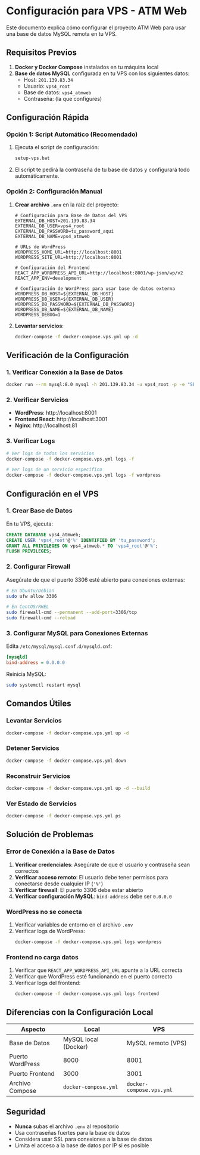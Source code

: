 # Configuración para VPS - ATM Web

Este documento explica cómo configurar el proyecto ATM Web para usar una base de datos MySQL remota en tu VPS.

## Requisitos Previos

1. **Docker y Docker Compose** instalados en tu máquina local
2. **Base de datos MySQL** configurada en tu VPS con los siguientes datos:
   - Host: `201.139.83.34`
   - Usuario: `vps4_root`
   - Base de datos: `vps4_atmweb`
   - Contraseña: (la que configures)

## Configuración Rápida

### Opción 1: Script Automático (Recomendado)

1. Ejecuta el script de configuración:
   ```bash
   setup-vps.bat
   ```

2. El script te pedirá la contraseña de tu base de datos y configurará todo automáticamente.

### Opción 2: Configuración Manual

1. **Crear archivo `.env`** en la raíz del proyecto:
   ```env
   # Configuración para Base de Datos del VPS
   EXTERNAL_DB_HOST=201.139.83.34
   EXTERNAL_DB_USER=vps4_root
   EXTERNAL_DB_PASSWORD=tu_password_aqui
   EXTERNAL_DB_NAME=vps4_atmweb
   
   # URLs de WordPress
   WORDPRESS_HOME_URL=http://localhost:8001
   WORDPRESS_SITE_URL=http://localhost:8001
   
   # Configuración del Frontend
   REACT_APP_WORDPRESS_API_URL=http://localhost:8001/wp-json/wp/v2
   REACT_APP_ENV=development
   
   # Configuración de WordPress para usar base de datos externa
   WORDPRESS_DB_HOST=${EXTERNAL_DB_HOST}
   WORDPRESS_DB_USER=${EXTERNAL_DB_USER}
   WORDPRESS_DB_PASSWORD=${EXTERNAL_DB_PASSWORD}
   WORDPRESS_DB_NAME=${EXTERNAL_DB_NAME}
   WORDPRESS_DEBUG=1
   ```

2. **Levantar servicios**:
   ```bash
   docker-compose -f docker-compose.vps.yml up -d
   ```

## Verificación de la Configuración

### 1. Verificar Conexión a la Base de Datos

```bash
docker run --rm mysql:8.0 mysql -h 201.139.83.34 -u vps4_root -p -e "SELECT 1;"
```

### 2. Verificar Servicios

- **WordPress**: http://localhost:8001
- **Frontend React**: http://localhost:3001
- **Nginx**: http://localhost:81

### 3. Verificar Logs

```bash
# Ver logs de todos los servicios
docker-compose -f docker-compose.vps.yml logs -f

# Ver logs de un servicio específico
docker-compose -f docker-compose.vps.yml logs -f wordpress
```

## Configuración en el VPS

### 1. Crear Base de Datos

En tu VPS, ejecuta:

```sql
CREATE DATABASE vps4_atmweb;
CREATE USER 'vps4_root'@'%' IDENTIFIED BY 'tu_password';
GRANT ALL PRIVILEGES ON vps4_atmweb.* TO 'vps4_root'@'%';
FLUSH PRIVILEGES;
```

### 2. Configurar Firewall

Asegúrate de que el puerto 3306 esté abierto para conexiones externas:

```bash
# En Ubuntu/Debian
sudo ufw allow 3306

# En CentOS/RHEL
sudo firewall-cmd --permanent --add-port=3306/tcp
sudo firewall-cmd --reload
```

### 3. Configurar MySQL para Conexiones Externas

Edita `/etc/mysql/mysql.conf.d/mysqld.cnf`:

```ini
[mysqld]
bind-address = 0.0.0.0
```

Reinicia MySQL:
```bash
sudo systemctl restart mysql
```

## Comandos Útiles

### Levantar Servicios
```bash
docker-compose -f docker-compose.vps.yml up -d
```

### Detener Servicios
```bash
docker-compose -f docker-compose.vps.yml down
```

### Reconstruir Servicios
```bash
docker-compose -f docker-compose.vps.yml up -d --build
```

### Ver Estado de Servicios
```bash
docker-compose -f docker-compose.vps.yml ps
```

## Solución de Problemas

### Error de Conexión a la Base de Datos

1. **Verificar credenciales**: Asegúrate de que el usuario y contraseña sean correctos
2. **Verificar acceso remoto**: El usuario debe tener permisos para conectarse desde cualquier IP (`'%'`)
3. **Verificar firewall**: El puerto 3306 debe estar abierto
4. **Verificar configuración MySQL**: `bind-address` debe ser `0.0.0.0`

### WordPress no se conecta

1. Verificar variables de entorno en el archivo `.env`
2. Verificar logs de WordPress:
   ```bash
   docker-compose -f docker-compose.vps.yml logs wordpress
   ```

### Frontend no carga datos

1. Verificar que `REACT_APP_WORDPRESS_API_URL` apunte a la URL correcta
2. Verificar que WordPress esté funcionando en el puerto correcto
3. Verificar logs del frontend:
   ```bash
   docker-compose -f docker-compose.vps.yml logs frontend
   ```

## Diferencias con la Configuración Local

| Aspecto | Local | VPS |
|---------|-------|-----|
| Base de Datos | MySQL local (Docker) | MySQL remoto (VPS) |
| Puerto WordPress | 8000 | 8001 |
| Puerto Frontend | 3000 | 3001 |
| Archivo Compose | `docker-compose.yml` | `docker-compose.vps.yml` |

## Seguridad

- **Nunca** subas el archivo `.env` al repositorio
- Usa contraseñas fuertes para la base de datos
- Considera usar SSL para conexiones a la base de datos
- Limita el acceso a la base de datos por IP si es posible 